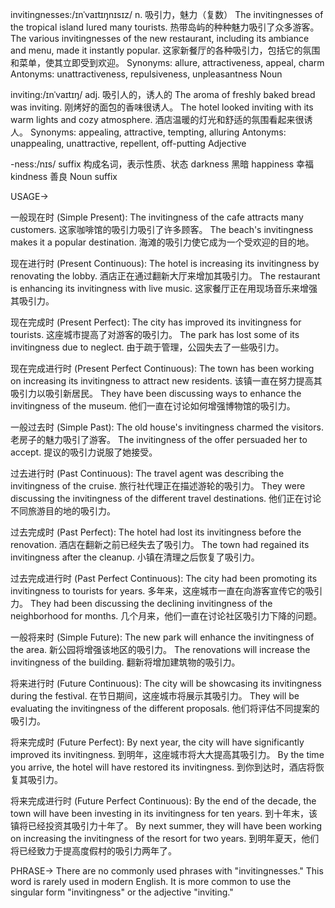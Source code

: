 invitingnesses:/ɪnˈvaɪtɪŋnɪsɪz/
n.
吸引力，魅力（复数）
The invitingnesses of the tropical island lured many tourists.  热带岛屿的种种魅力吸引了众多游客。
The various invitingnesses of the new restaurant, including its ambiance and menu, made it instantly popular.  这家新餐厅的各种吸引力，包括它的氛围和菜单，使其立即受到欢迎。
Synonyms: allure, attractiveness, appeal, charm
Antonyms: unattractiveness, repulsiveness, unpleasantness
Noun

inviting:/ɪnˈvaɪtɪŋ/
adj.
吸引人的，诱人的
The aroma of freshly baked bread was inviting.  刚烤好的面包的香味很诱人。
The hotel looked inviting with its warm lights and cozy atmosphere.  酒店温暖的灯光和舒适的氛围看起来很诱人。
Synonyms: appealing, attractive, tempting, alluring
Antonyms: unappealing, unattractive, repellent, off-putting
Adjective

-ness:/nɪs/
suffix
构成名词，表示性质、状态
darkness 黑暗
happiness 幸福
kindness 善良
Noun suffix


USAGE->

一般现在时 (Simple Present):
The invitingness of the cafe attracts many customers. 这家咖啡馆的吸引力吸引了许多顾客。
The beach's invitingness makes it a popular destination.  海滩的吸引力使它成为一个受欢迎的目的地。

现在进行时 (Present Continuous):
The hotel is increasing its invitingness by renovating the lobby.  酒店正在通过翻新大厅来增加其吸引力。
The restaurant is enhancing its invitingness with live music. 这家餐厅正在用现场音乐来增强其吸引力。

现在完成时 (Present Perfect):
The city has improved its invitingness for tourists.  这座城市提高了对游客的吸引力。
The park has lost some of its invitingness due to neglect.  由于疏于管理，公园失去了一些吸引力。

现在完成进行时 (Present Perfect Continuous):
The town has been working on increasing its invitingness to attract new residents.  该镇一直在努力提高其吸引力以吸引新居民。
They have been discussing ways to enhance the invitingness of the museum.  他们一直在讨论如何增强博物馆的吸引力。

一般过去时 (Simple Past):
The old house's invitingness charmed the visitors.  老房子的魅力吸引了游客。
The invitingness of the offer persuaded her to accept.  提议的吸引力说服了她接受。


过去进行时 (Past Continuous):
The travel agent was describing the invitingness of the cruise.  旅行社代理正在描述游轮的吸引力。
They were discussing the invitingness of the different travel destinations.  他们正在讨论不同旅游目的地的吸引力。


过去完成时 (Past Perfect):
The hotel had lost its invitingness before the renovation.  酒店在翻新之前已经失去了吸引力。
The town had regained its invitingness after the cleanup.  小镇在清理之后恢复了吸引力。


过去完成进行时 (Past Perfect Continuous):
The city had been promoting its invitingness to tourists for years.  多年来，这座城市一直在向游客宣传它的吸引力。
They had been discussing the declining invitingness of the neighborhood for months.  几个月来，他们一直在讨论社区吸引力下降的问题。


一般将来时 (Simple Future):
The new park will enhance the invitingness of the area.  新公园将增强该地区的吸引力。
The renovations will increase the invitingness of the building.  翻新将增加建筑物的吸引力。


将来进行时 (Future Continuous):
The city will be showcasing its invitingness during the festival.  在节日期间，这座城市将展示其吸引力。
They will be evaluating the invitingness of the different proposals.  他们将评估不同提案的吸引力。


将来完成时 (Future Perfect):
By next year, the city will have significantly improved its invitingness.  到明年，这座城市将大大提高其吸引力。
By the time you arrive, the hotel will have restored its invitingness.  到你到达时，酒店将恢复其吸引力。


将来完成进行时 (Future Perfect Continuous):
By the end of the decade, the town will have been investing in its invitingness for ten years.  到十年末，该镇将已经投资其吸引力十年了。
By next summer, they will have been working on increasing the invitingness of the resort for two years.  到明年夏天，他们将已经致力于提高度假村的吸引力两年了。



PHRASE->
There are no commonly used phrases with "invitingnesses."  This word is rarely used in modern English. It is more common to use the singular form "invitingness" or the adjective "inviting."
